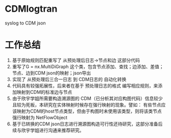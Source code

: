 # CDMlogtran
syslog to CDM json


# 工作总结

1. 基于原始规则匹配重写了 从预处理后日志->节点和边 这部分代码
2. 重写了G = nx.MultiDiGraph 这个类，包含节点添加、查找；边添加、差值；节点、边到CDM json的映射；json导出
3. 实现了 从预处理后三合一日志 到 CDM日志的 自动化转换
4. 代码具有较强拓展性，后来者在基于 预处理日志的格式 编写相应规则，来添加映射到CDM的标准边与节点
5. 由于欣宇学姐所需要构造溯源图的 CDM（已分析其对应构图代码）信息较少且较为死板，本研究在实体映射时候存在强行映射的现象。譬如： 有些节点应该映射为CDM的host节点类型，但由于构图时未使用该类型，则将该类节点强行映射为 NetFlowObject
6. 基于已转换的CDM json日志进行溯源图构造可行性还待研究，这部分准备后续与欣宇学姐进行沟通来推荐研究。
